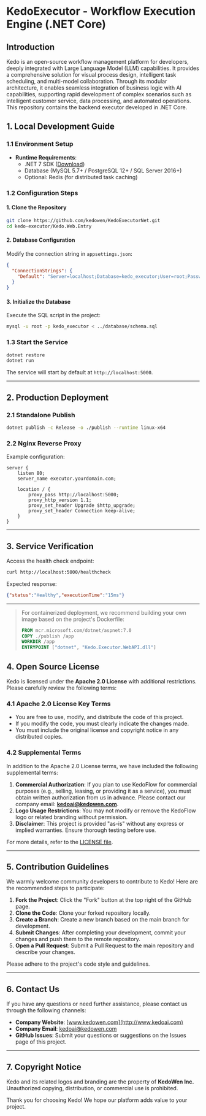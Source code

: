 # KedoExecutor - Workflow Execution Engine (.NET Core)  

## Introduction  
Kedo is an open-source workflow management platform for developers, deeply integrated with Large Language Model (LLM) capabilities. It provides a comprehensive solution for visual process design, intelligent task scheduling, and multi-model collaboration. Through its modular architecture, it enables seamless integration of business logic with AI capabilities, supporting rapid development of complex scenarios such as intelligent customer service, data processing, and automated operations. This repository contains the backend executor developed in .NET Core.  

## 1. Local Development Guide  

### 1.1 Environment Setup  
- **Runtime Requirements**:  
  - .NET 7 SDK ([Download](https://dotnet.microsoft.com/download))  
  - Database (MySQL 5.7+ / PostgreSQL 12+ / SQL Server 2016+)  
  - Optional: Redis (for distributed task caching)  

### 1.2 Configuration Steps  

#### 1. Clone the Repository  
```bash
git clone https://github.com/kedowen/KedoExecutorNet.git
cd kedo-executor/Kedo.Web.Entry
```

#### 2. Database Configuration  
Modify the connection string in `appsettings.json`:  
```json
{
  "ConnectionStrings": {
    "Default": "Server=localhost;Database=kedo_executor;User=root;Password=123456;"
  }
}
```

#### 3. Initialize the Database  
Execute the SQL script in the project:  
```bash
mysql -u root -p kedo_executor < ../database/schema.sql
```

### 1.3 Start the Service  
```bash
dotnet restore
dotnet run
```
The service will start by default at `http://localhost:5000`.  

---

## 2. Production Deployment  

### 2.1 Standalone Publish  
```bash
dotnet publish -c Release -o ./publish --runtime linux-x64
```

### 2.2 Nginx Reverse Proxy  
Example configuration:  
```nginx
server {
    listen 80;
    server_name executor.yourdomain.com;
    
    location / {
        proxy_pass http://localhost:5000;
        proxy_http_version 1.1;
        proxy_set_header Upgrade $http_upgrade;
        proxy_set_header Connection keep-alive;
    }
}
```

---

## 3. Service Verification  
Access the health check endpoint:  
```bash
curl http://localhost:5000/healthcheck
```
Expected response:  
```json
{"status":"Healthy","executionTime":"15ms"}
```
---
> For containerized deployment, we recommend building your own image based on the project's Dockerfile:  
> ```dockerfile  
> FROM mcr.microsoft.com/dotnet/aspnet:7.0  
> COPY ./publish /app  
> WORKDIR /app  
> ENTRYPOINT ["dotnet", "Kedo.Executor.WebAPI.dll"]  
> ```

## 4. Open Source License  

Kedo is licensed under the **Apache 2.0 License** with additional restrictions. Please carefully review the following terms:  

### 4.1 Apache 2.0 License Key Terms  
- You are free to use, modify, and distribute the code of this project.  
- If you modify the code, you must clearly indicate the changes made.  
- You must include the original license and copyright notice in any distributed copies.  

### 4.2 Supplemental Terms  
In addition to the Apache 2.0 License terms, we have included the following supplemental terms:  
1. **Commercial Authorization**: If you plan to use KedoFlow for commercial purposes (e.g., selling, leasing, or providing it as a service), you must obtain written authorization from us in advance. Please contact our company email: **kedoai@kedowen.com**.  
2. **Logo Usage Restrictions**: You may not modify or remove the KedoFlow logo or related branding without permission.  
3. **Disclaimer**: This project is provided "as-is" without any express or implied warranties. Ensure thorough testing before use.  

For more details, refer to the [LICENSE file](LICENSE).  

---

## 5. Contribution Guidelines  

We warmly welcome community developers to contribute to Kedo! Here are the recommended steps to participate:  

1. **Fork the Project**: Click the "Fork" button at the top right of the GitHub page.  
2. **Clone the Code**: Clone your forked repository locally.  
3. **Create a Branch**: Create a new branch based on the main branch for development.  
4. **Submit Changes**: After completing your development, commit your changes and push them to the remote repository.  
5. **Open a Pull Request**: Submit a Pull Request to the main repository and describe your changes.  

Please adhere to the project's code style and guidelines.  

---

## 6. Contact Us  

If you have any questions or need further assistance, please contact us through the following channels:  

- **Company Website**: [www.kedowen.com](http://www.kedoai.com)  
- **Company Email**: kedoai@kedowen.com  
- **GitHub Issues**: Submit your questions or suggestions on the Issues page of this project.  

---

## 7. Copyright Notice  

Kedo and its related logos and branding are the property of **KedoWen Inc.** Unauthorized copying, distribution, or commercial use is prohibited.  

Thank you for choosing Kedo! We hope our platform adds value to your project.